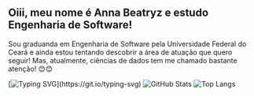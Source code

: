 ## Oiii, meu nome é Anna Beatryz e estudo Engenharia de Software!
Sou graduanda em Engenharia de Software pela Universidade Federal do Ceará e ainda estou tentando descobrir a área de atuação que quero seguir! Mas, atualmente, ciências de dados tem me chamado bastante atenção! 😊😊

[![Typing SVG](https://readme-typing-svg.herokuapp.com?color=%2336BCF7&lines=Hello+World!;Bem-vindo+ao+meu+perfil+👋;Eu+sou+apaixonada+por+tecnologia!)](https://git.io/typing-svg)
![GitHub Stats](https://github-readme-stats.vercel.app/api?username=beatryzarruda&show_icons=true&theme=radical&count_private=true&hide=issues)
![Top Langs](https://github-readme-stats.vercel.app/api/top-langs/?username=beatryzarruda&layout=compact&theme=radical)
